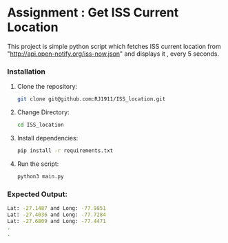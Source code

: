 # Assignment : Get ISS Current Location 

This project is simple python script which fetches ISS current location from "http://api.open-notify.org/iss-now.json" and displays it , every 5 seconds.

### Installation

1. Clone the repository:

   ```bash
   git clone git@github.com:RJ1911/ISS_location.git
   ```

2. Change Directory:

   ```bash
   cd ISS_location
   ```

3. Install dependencies:

   ```bash
   pip install -r requirements.txt
   ```

5. Run the script:

   ```bash
   python3 main.py
   ```
### Expected Output:
  ```bash
  Lat: -27.1487 and Long: -77.9851
  Lat: -27.4036 and Long: -77.7284
  Lat: -27.6809 and Long: -77.4471
  .
  .
  ```

